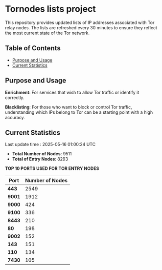 # Tornodes lists project

This repository provides updated lists of IP addresses associated with Tor relay nodes. The lists are refreshed every 30 minutes to ensure they reflect the most current state of the Tor network.

## Table of Contents

- [Purpose and Usage](#purpose-and-usage)
- [Current Statistics](#current-statistics)


## Purpose and Usage

**Enrichment**: For services that wish to allow Tor traffic or identify it correctly.

**Blacklisting**: For those who want to block or control Tor traffic, understanding which IPs belong to Tor can be a starting point with a high accuracy.

## Current Statistics

Last update time : 2025-05-16 01:00:24 UTC

- **Total Number of Nodes**: 9511
- **Total of Entry Nodes**: 8293

**TOP 10 PORTS USED FOR TOR ENTRY NODES**

| **Port** | **Number of Nodes** |
|------|-----------------|
| **443**   | 2549  |
| **9001**   | 1912  |
| **9000**   | 424  |
| **9100**   | 336  |
| **8443**   | 210  |
| **80**   | 198  |
| **9002**   | 152  |
| **143**   | 151  |
| **110**   | 134  |
| **7430**   | 105  |

